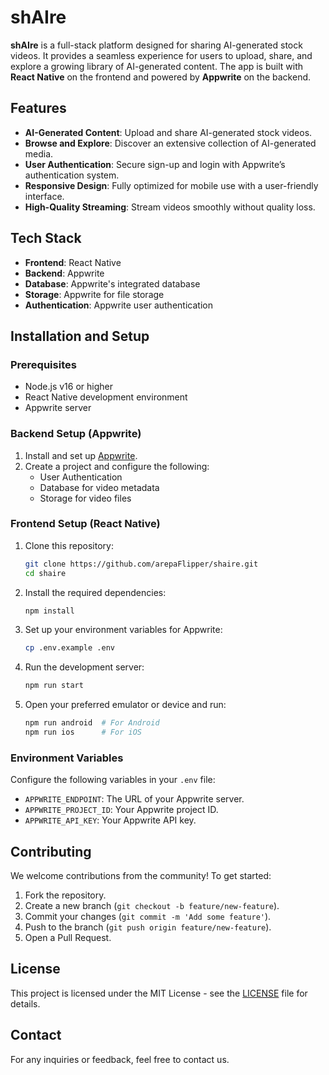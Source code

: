 # shAIre

**shAIre** is a full-stack platform designed for sharing AI-generated stock videos. It provides a seamless experience for users to upload, share, and explore a growing library of AI-generated content. The app is built with **React Native** on the frontend and powered by **Appwrite** on the backend.

## Features

- **AI-Generated Content**: Upload and share AI-generated stock videos.
- **Browse and Explore**: Discover an extensive collection of AI-generated media.
- **User Authentication**: Secure sign-up and login with Appwrite’s authentication system.
- **Responsive Design**: Fully optimized for mobile use with a user-friendly interface.
- **High-Quality Streaming**: Stream videos smoothly without quality loss.

## Tech Stack

- **Frontend**: React Native
- **Backend**: Appwrite
- **Database**: Appwrite\'s integrated database
- **Storage**: Appwrite for file storage
- **Authentication**: Appwrite user authentication

## Installation and Setup

### Prerequisites

- Node.js v16 or higher
- React Native development environment
- Appwrite server

### Backend Setup (Appwrite)

1. Install and set up [Appwrite](https://appwrite.io/docs/installation).
2. Create a project and configure the following:
   - User Authentication
   - Database for video metadata
   - Storage for video files

### Frontend Setup (React Native)

1. Clone this repository:

   ```bash
   git clone https://github.com/arepaFlipper/shaire.git
   cd shaire
   ```

2. Install the required dependencies:

   ```bash
   npm install
   ```

3. Set up your environment variables for Appwrite:

   ```bash
   cp .env.example .env
   ```

4. Run the development server:

   ```bash
   npm run start
   ```

5. Open your preferred emulator or device and run:

   ```bash
   npm run android  # For Android
   npm run ios      # For iOS
   ```

### Environment Variables

Configure the following variables in your `.env` file:

- `APPWRITE_ENDPOINT`: The URL of your Appwrite server.
- `APPWRITE_PROJECT_ID`: Your Appwrite project ID.
- `APPWRITE_API_KEY`: Your Appwrite API key.

## Contributing

We welcome contributions from the community! To get started:

1. Fork the repository.
2. Create a new branch (`git checkout -b feature/new-feature`).
3. Commit your changes (`git commit -m 'Add some feature'`).
4. Push to the branch (`git push origin feature/new-feature`).
5. Open a Pull Request.

## License

This project is licensed under the MIT License - see the [LICENSE](LICENSE) file for details.

## Contact

For any inquiries or feedback, feel free to contact us.

